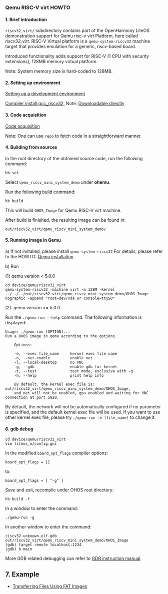 ### Qemu RISC-V virt HOWTO

#### 1. Brief introduction
`riscv32_virt/` subdirectory contains part of the OpenHarmony LiteOS demonstration support for Qemu risc-v virt Platform,
here called *riscv32_virt*.
RISC-V Virtual platform is a `qemu-system-riscv32` machine target that provides emulation
for a generic, riscv-based board.

Introduced functionality adds support for RISC-V (1 CPU with security extensions), 128MB memory virtual platform.

Note: System memory size is hard-coded to 128MB.

#### 2. Setting up environment

[Setting up a development environment](https://gitee.com/openharmony/docs/blob/master/en/device-dev/quick-start/Readme-EN.md)

[Compiler install:gcc_riscv32](https://gitee.com/openharmony/docs/blob/master/en/device-dev/quick-start/quickstart-pkg-3861-tool.md),
Note: [Downloadable directly](https://repo.huaweicloud.com/harmonyos/compiler/gcc_riscv32/7.3.0/linux/gcc_riscv32-linux-7.3.0.tar.gz)

#### 3. Code acquisition

[Code acquisition](https://gitee.com/openharmony/docs/blob/HEAD/en/device-dev/get-code/sourcecode-acquire.md)

Note: One can use `repo` to fetch code in a straightforward manner.

#### 4. Building from sources

In the root directory of the obtained source code, run the following command:

```
hb set
```

Select `qemu_riscv_mini_system_demo` under **ohemu**.

Run the following build command:

```
hb build
```

This will build `OHOS_Image` for Qemu RISC-V virt machine.

After build is finished, the resulting image can be found in:
```
out/riscv32_virt/qemu_riscv_mini_system_demo/
```

#### 5. Running image in Qemu

a) If not installed, please install `qemu-system-riscv32`
For details, please refer to the HOWTO: [Qemu installation](https://gitee.com/openharmony/device_qemu/blob/HEAD/README.md)

b) Run

(1) qemu version < 5.0.0

```
cd device/qemu/riscv32_virt
qemu-system-riscv32 -machine virt -m 128M -kernel ../../../out/riscv32_virt/qemu_riscv_mini_system_demo/OHOS_Image -nographic -append "root=dev/vda or console=ttyS0"
```

(2). qemu version >= 5.0.0

Run the `./qemu-run --help` command. The following information is displayed:

```
Usage: ./qemu-run [OPTION]...
Run a OHOS image in qemu according to the options.

    Options:

    -e, --exec file_name     kernel exec file name
    -n, --net-enable         enable net
    -l, --local-desktop      no VNC
    -g, --gdb                enable gdb for kernel
    -t, --test               test mode, exclusive with -g
    -h, --help               print help info

    By default, the kernel exec file is: out/riscv32_virt/qemu_riscv_mini_system_demo/OHOS_Image,
    and net will not be enabled, gpu enabled and waiting for VNC connection at port 5920.
```
By default, the network will not be automatically configured if no parameter is specified, and the default kernel exec file will be used.
If you want to use other kernel exec file, please try `./qemu-run -e [file_name]` to change it.

#### 6. gdb debug

```
cd device/qemu/riscv32_virt
vim liteos_m/config.gni
```

In the modified `board_opt_flags` compiler options:

```
board_opt_flags = []
```

to:

```
board_opt_flags = [ "-g" ]
```

Save and exit, recompile under OHOS root directory:

```
hb build -f
```

In a window to enter the command:

```
./qemu-run -g
```

In another window to enter the command:

```
riscv32-unknown-elf-gdb out/riscv32_virt/qemu_riscv_mini_system_demo/OHOS_Image
(gdb) target remote localhost:1234
(gdb) b main
```

More GDB related debugging can refer to [GDB instruction manual](https://sourceware.org/gdb/current/onlinedocs/gdb).

## 7. Example

- [Transferring Files Using FAT Images](example.md#sectionfatfs)


